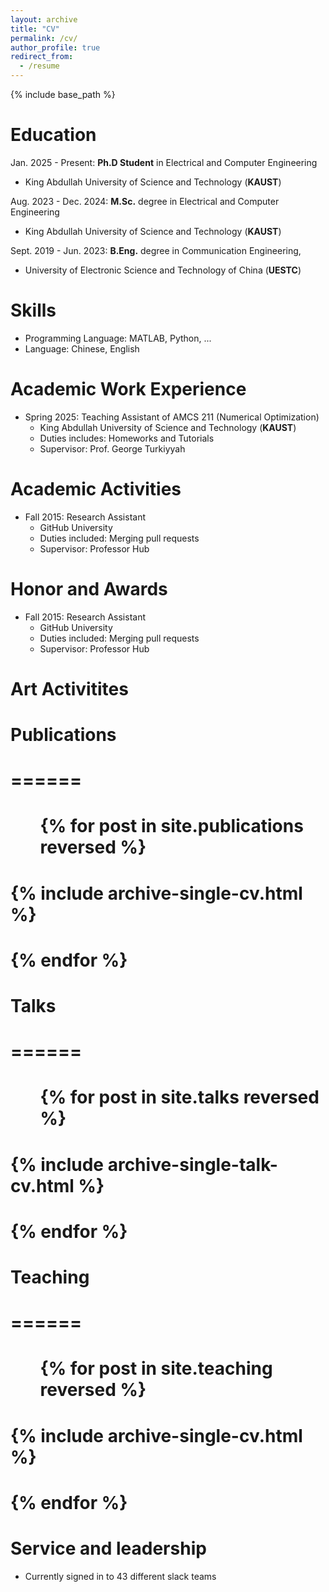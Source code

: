 ```yaml
---
layout: archive
title: "CV"
permalink: /cv/
author_profile: true
redirect_from:
  - /resume
---
```


{% include base_path %}

Education
======
Jan. 2025 - Present: **Ph.D Student** in Electrical and Computer Engineering
* King Abdullah University of Science and Technology (**KAUST**)

Aug. 2023 - Dec. 2024: **M.Sc.** degree in Electrical and Computer Engineering
* King Abdullah University of Science and Technology (**KAUST**)

Sept. 2019 - Jun. 2023: **B.Eng.** degree in Communication Engineering,
* University of Electronic Science and Technology of China (**UESTC**)

Skills
======
* Programming Language: MATLAB, Python, ...
* Language: Chinese, English 

Academic Work Experience
======
* Spring 2025: Teaching Assistant of AMCS 211 (Numerical Optimization)
  * King Abdullah University of Science and Technology (**KAUST**)
  * Duties includes: Homeworks and Tutorials
  * Supervisor: Prof. George Turkiyyah

Academic Activities
======
* Fall 2015: Research Assistant
  * GitHub University
  * Duties included: Merging pull requests
  * Supervisor: Professor Hub
 
Honor and Awards
======
* Fall 2015: Research Assistant
  * GitHub University
  * Duties included: Merging pull requests
  * Supervisor: Professor Hub

Art Activitites
======









# Publications
# ======
#   <ul>{% for post in site.publications reversed %}
#     {% include archive-single-cv.html %}
#   {% endfor %}</ul>
  
# Talks
# ======
#  <ul>{% for post in site.talks reversed %}
#    {% include archive-single-talk-cv.html  %}
#  {% endfor %}</ul>
  
# Teaching
# ======
#   <ul>{% for post in site.teaching reversed %}
#     {% include archive-single-cv.html %}
#   {% endfor %}</ul>
   
Service and leadership
======
* Currently signed in to 43 different slack teams
